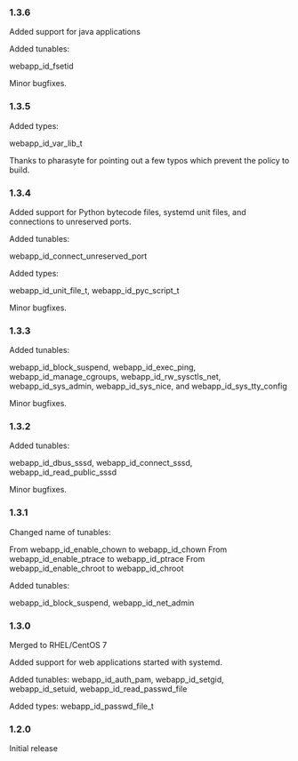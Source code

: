 ### 1.3.6

Added support for java applications

Added tunables:

webapp_id_fsetid

Minor bugfixes.

### 1.3.5

Added types:

webapp_id_var_lib_t

Thanks to pharasyte for pointing out a few typos which prevent the policy to build.

### 1.3.4

Added support for Python bytecode files, systemd unit files, and connections to unreserved ports.

Added tunables:

webapp_id_connect_unreserved_port

Added types:

webapp_id_unit_file_t, webapp_id_pyc_script_t

Minor bugfixes.

### 1.3.3

Added tunables:

webapp_id_block_suspend, webapp_id_exec_ping, webapp_id_manage_cgroups, webapp_id_rw_sysctls_net, webapp_id_sys_admin, webapp_id_sys_nice, and webapp_id_sys_tty_config

Minor bugfixes.

### 1.3.2

Added tunables:

webapp_id_dbus_sssd, webapp_id_connect_sssd, webapp_id_read_public_sssd

Minor bugfixes.

### 1.3.1

Changed name of tunables:

From webapp_id_enable_chown to webapp_id_chown
From webapp_id_enable_ptrace to webapp_id_ptrace
From webapp_id_enable_chroot to webapp_id_chroot

Added tunables:

webapp_id_block_suspend, webapp_id_net_admin

### 1.3.0

Merged to RHEL/CentOS 7

Added support for web applications started with systemd.

Added tunables:
webapp_id_auth_pam, webapp_id_setgid, webapp_id_setuid, webapp_id_read_passwd_file

Added types: webapp_id_passwd_file_t

### 1.2.0
Initial release

